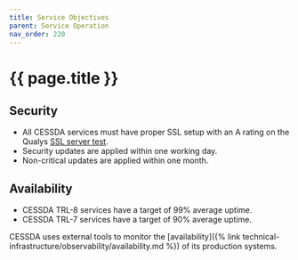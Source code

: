 ```yaml
---
title: Service Objectives
parent: Service Operation
nav_order: 220
---
```


# {{ page.title }}

## Security

* All CESSDA services must have proper SSL setup with an A rating on the
  Qualys [SSL server test](https://www.ssllabs.com/ssltest/index.html).
* Security updates are applied within one working day.
* Non-critical updates are applied within one month.

## Availability

* CESSDA TRL-8 services have a target of 99% average uptime.
* CESSDA TRL-7 services have a target of 90% average uptime.

CESSDA uses external tools to monitor the
[availability]({% link technical-infrastructure/observability/availability.md %})
of its production systems.
